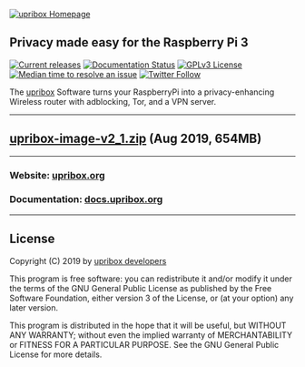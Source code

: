 [![upribox Homepage](https://upribox.org/wp-content/uploads/2017/09/upribox-logo-300x98.png)](https://upribox.org/)

## Privacy made easy for the Raspberry Pi 3

[![Current releases](https://img.shields.io/badge/release-v2.0-brightgreen.svg)](https://github.com/usableprivacy/upribox/releases) [![Documentation Status](https://img.shields.io/badge/docs-latest-blue.svg)](http://docs.upribox.org) [![GPLv3 License](https://img.shields.io/badge/license-GPLv3-yellow.svg)](https://github.com/usableprivacy/upribox/blob/master/LICENSE) [![Median time to resolve an issue](http://isitmaintained.com/badge/resolution/usableprivacy/upribox.svg)](http://isitmaintained.com/project/usableprivacy/upribox) [![Twitter Follow](https://img.shields.io/twitter/follow/usableprivacy.svg?style=social&label=Follow)](https://twitter.com/usableprivacy)


The [upribox](https://upribox.org) Software turns your RaspberryPi into a privacy-enhancing Wireless router with adblocking, Tor, and a VPN server.

---

## [upribox-image-v2_1.zip](https://github.com/usableprivacy/upribox/releases/download/v2.1/upribox-image-v2_1.zip) (Aug 2019, 654MB)

---

### Website: [upribox.org](https://upribox.org)
### Documentation: [docs.upribox.org](https://docs.upribox.org)

---

## License
Copyright (C) 2019 by [upribox developers](https://upribox.org/#contact)

This program is free software: you can redistribute it and/or modify it under the terms of the GNU General Public License as published by the Free Software Foundation, either version 3 of the License, or (at your option) any later version.

This program is distributed in the hope that it will be useful,
but WITHOUT ANY WARRANTY; without even the implied warranty of
MERCHANTABILITY or FITNESS FOR A PARTICULAR PURPOSE.  See the
GNU General Public License for more details.
